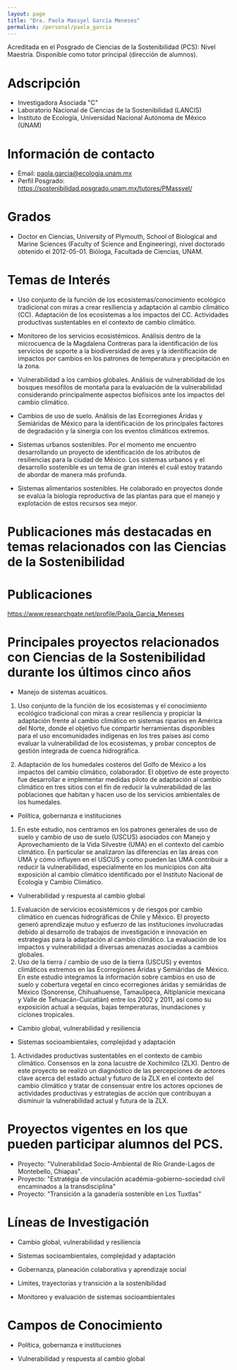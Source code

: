 ```yaml
---
layout: page
title: "Dra. Paola Massyel García Meneses"
permalink: /personal/paola_garcia
---
```


Acreditada en el Posgrado de Ciencias de la Sostenibilidad (PCS): Nivel Maestría. Disponible como tutor principal (dirección de alumnos).

# Adscripción

- Investigadora Asociada "C"
- Laboratorio Nacional de Ciencias de la Sostenibilidad (LANCIS)
- Instituto de Ecología, Universidad Nacional Autónoma de México (UNAM)

# Información de contacto

- Email: <paola.garcia@ecologia.unam.mx>
- Perfil Posgrado: <https://sostenibilidad.posgrado.unam.mx/tutores/PMassyel/>

# Grados

- Doctor en Ciencias, University of Plymouth, School of Biological and Marine Sciences (Faculty of Science and Engineering), nivel doctorado obtenido el 2012-05-01. Bióloga, Facultada de Ciencias, UNAM.

# Temas de Interés

- Uso conjunto de la función de los ecosistemas/conocimiento ecológico tradicional con miras a crear resiliencia y adaptación al cambio climático (CC). Adaptación de los ecosistemas a los impactos del CC. Actividades productivas sustentables en el contexto de cambio climático.

- Monitoreo de los servicios ecosistémicos. Análisis dentro de la microcuenca de la Magdalena Contreras para la identificación de los servicios de soporte a la biodiversidad de aves y la identificación de impactos por cambios en los patrones de temperatura y precipitación en la zona.

- Vulnerabilidad a los cambios globales. Análisis de vulnerabilidad de los bosques mesófilos de montaña para la evaluación de la vulnerabilidad considerando principalmente aspectos biofísicos ante los impactos del cambio climático.

- Cambios de uso de suelo. Análisis de las Ecorregiones Áridas y Semiáridas de México para la identificación de los principales factores de degradación y la sinergia con los eventos climáticos extremos.

- Sistemas urbanos sostenibles. Por el momento me encuentro desarrollando un proyecto de identificación de los atributos de resiliencias para la ciudad de México. Los sistemas urbanos y el desarrollo sostenible es un tema de gran interés el cuál estoy tratando de abordar de manera más profunda.

- Sistemas alimentarios sostenibles. He colaborado en proyectos donde se evalúa la biología reproductiva de las plantas para que el manejo y explotación de estos recursos sea mejor.

# Publicaciones más destacadas en temas relacionados con las Ciencias de la Sostenibilidad

# Publicaciones

<https://www.researchgate.net/profile/Paola_Garcia_Meneses>


# Principales proyectos relacionados con Ciencias de la Sostenibilidad durante los últimos cinco años

- Manejo de sistemas acuáticos.

1. Uso conjunto de la función de los ecosistemas y el conocimiento ecológico
tradicional con miras a crear resiliencia y propiciar la adaptación frente al cambio climático en sistemas riparios en América del Norte, donde el objetivo fue compartir herramientas disponibles para el uso encomunidades indígenas en los tres países así como evaluar la vulnerabilidad de los ecosistemas, y probar conceptos de gestión integrada de cuenca hidrográfica.

2. Adaptación de los humedales costeros del Golfo de México a los impactos del cambio climático, colaborador. El objetivo de este proyecto fue desarrollar e implementar medidas piloto de adaptación al cambio climático en tres sitios con el fin de reducir la vulnerabilidad de las poblaciones que habitan y hacen uso de los servicios ambientales de los humedales.

- Política, gobernanza e instituciones

1. En este estudio, nos centramos en los patrones generales de uso de suelo y cambio de uso de suelo (USCUS) asociados con Manejo y Aprovechamiento de la Vida Silvestre (UMA) en el contexto del cambio climático. En particular se analizaron las diferencias en las áreas con UMA y cómo influyen en el USCUS y como pueden las UMA contribuir a reducir la vulnerabilidad, especialmente en los municipios con alta exposición al cambio climático identificado por el Instituto Nacional de Ecología y Cambio Climático. 

- Vulnerabilidad y respuesta al cambio global

1. Evaluación de servicios ecosistémicos y de riesgos por cambio climático en cuencas hidrográficas de Chile y México. El proyecto generó aprendizaje mutuo y esfuerzo de las instituciones involucradas debido al desarrollo de trabajos de investigación e innovación en estrategias para la adaptación al cambio climático. La evaluación de los impactos y vulnerabilidad a diversas amenazas asociadas a cambios globales. 
2. Uso de la tierra / cambio de uso de la tierra (USCUS) y eventos climáticos extremos en las Ecorregiones Áridas y Semiáridas de México. En este estudio integramos la información sobre cambios en uso de suelo y cobertura vegetal en cinco ecorregiones áridas y semiáridas de México (Sonorense, Chihuahuense, Tamaulipeca, Altiplanicie mexicana y Valle de Tehuacán-Cuicatlán) entre los 2002 y 2011, así como su exposición actual a sequías, bajas temperaturas, inundaciones y ciclones tropicales.

- Cambio global, vulnerabilidad y resiliencia

- Sistemas socioambientales, complejidad y adaptación

1. Actividades productivas sustentables en el contexto de cambio climático. Consensos en la zona lacustre de Xochimilco (ZLX). Dentro de este proyecto se realizó un diagnóstico de las percepciones de actores clave acerca del estado actual y futuro de la ZLX en el contexto del cambio climático y tratar de consensuar entre los actores opciones de actividades productivas y estrategias de acción que contribuyan a disminuir la vulnerabilidad actual y futura de la ZLX.

# Proyectos vigentes en los que pueden participar alumnos del PCS.

- Proyecto: "Vulnerabilidad Socio-Ambiental de Río Grande-Lagos de Montebello, Chiapas".
- Proyecto: "Estratégia de vinculación académia-gobierno-sociedad civil encaminados a la transdisciplina"
- Proyecto: "Transición a la ganadería sostenible en Los Tuxtlas"

# Líneas de Investigación

- Cambio global, vulnerabilidad y resiliencia

- Sistemas socioambientales, complejidad y adaptación

- Gobernanza, planeación colaborativa y aprendizaje social

- Límites, trayectorias y transición a la sostenibilidad

- Monitoreo y evaluación de sistemas socioambientales

# Campos de Conocimiento

- Política, gobernanza e instituciones

- Vulnerabilidad y respuesta al cambio global
